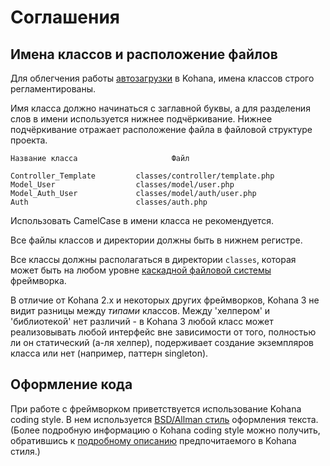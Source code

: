 # Соглашения

## Имена классов и расположение файлов

Для облегчения работы [автозагрузки](start.autoloading) в Kohana, имена классов строго регламентированы.

Имя класса должно начинаться с заглавной буквы, а для разделения слов в имени используется нижнее подчёркивание. Нижнее подчёркивание отражает расположение файла в файловой структуре проекта.

	Название класса						Файл

	Controller_Template			classes/controller/template.php
	Model_User					classes/model/user.php
	Model_Auth_User				classes/model/auth/user.php
	Auth						classes/auth.php

Использовать CamelCase в имени класса не рекомендуется.

Все файлы классов и директории должны быть в нижнем регистре.

Все классы должны располагаться в директории `classes`, которая может быть на любом уровне [каскадной файловой системы](start.filesystem) фреймворка.

В отличие от Kohana 2.x и некоторых других фреймворков, Kohana 3 не видит разницы между *типами* классов. Между 'хелпером' и 'библиотекой' нет различий - в Kohana 3 любой класс может реализовывать любой интерфейс вне зависимости от того, полностью ли он статический (а-ля хелпер), подерживает создание экземпляров класса или нет (например, паттерн singleton).

## Оформление кода

При работе с фреймворком приветствуется использование Kohana coding style. В нем используется [BSD/Allman стиль](http://en.wikipedia.org/wiki/Indent_style#BSD.2FAllman_style) оформления текста. (Более подробную информацию о Kohana coding style можно получить, обратившись к [подробному описанию](http://dev.kohanaphp.com/wiki/kohana2/CodingStyle) предпочитаемого в Kohana стиля.)